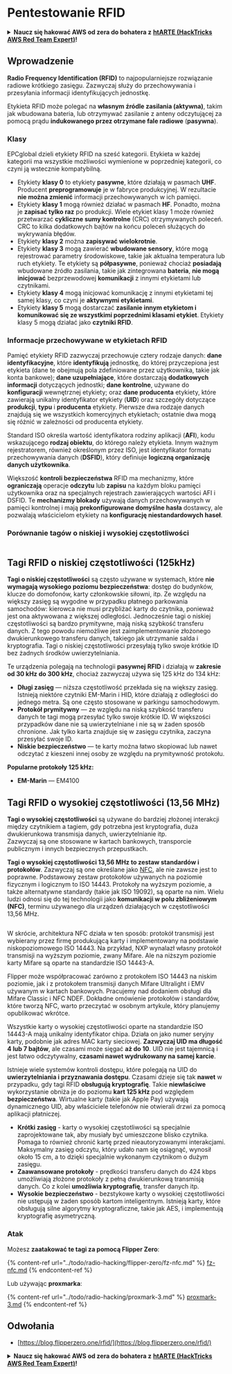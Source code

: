 # Pentestowanie RFID

<details>

<summary><strong>Naucz się hakować AWS od zera do bohatera z</strong> <a href="https://training.hacktricks.xyz/courses/arte"><strong>htARTE (HackTricks AWS Red Team Expert)</strong></a><strong>!</strong></summary>

* Pracujesz w **firmie zajmującej się cyberbezpieczeństwem**? Chcesz zobaczyć swoją **firmę reklamowaną w HackTricks**? A może chcesz mieć dostęp do **najnowszej wersji PEASS lub pobrać HackTricks w formacie PDF**? Sprawdź [**PLAN SUBSKRYPCJI**](https://github.com/sponsors/carlospolop)!
* Odkryj [**Rodzinę PEASS**](https://opensea.io/collection/the-peass-family), naszą kolekcję ekskluzywnych [**NFT**](https://opensea.io/collection/the-peass-family)
* Zdobądź [**oficjalne gadżety PEASS & HackTricks**](https://peass.creator-spring.com)
* **Dołącz do** [**💬**](https://emojipedia.org/speech-balloon/) [**grupy Discord**](https://discord.gg/hRep4RUj7f) lub [**grupy telegramowej**](https://t.me/peass) lub **śledź** mnie na **Twitterze** 🐦[**@carlospolopm**](https://twitter.com/hacktricks_live)**.**
* **Podziel się swoimi sztuczkami hakerskimi, przesyłając PR-y do** [**repozytorium hacktricks**](https://github.com/carlospolop/hacktricks) **i** [**repozytorium hacktricks-cloud**](https://github.com/carlospolop/hacktricks-cloud).

</details>

## Wprowadzenie

**Radio Frequency Identification (RFID)** to najpopularniejsze rozwiązanie radiowe krótkiego zasięgu. Zazwyczaj służy do przechowywania i przesyłania informacji identyfikujących jednostkę.

Etykieta RFID może polegać na **własnym źródle zasilania (aktywna)**, takim jak wbudowana bateria, lub otrzymywać zasilanie z anteny odczytującej za pomocą prądu **indukowanego przez otrzymane fale radiowe** (**pasywna**).

### Klasy

EPCglobal dzieli etykiety RFID na sześć kategorii. Etykieta w każdej kategorii ma wszystkie możliwości wymienione w poprzedniej kategorii, co czyni ją wstecznie kompatybilną.

* Etykiety **klasy 0** to etykiety **pasywne**, które działają w pasmach **UHF**. Producent **preprogramowuje** je w fabryce produkcyjnej. W rezultacie **nie można zmienić** informacji przechowywanych w ich pamięci.
* Etykiety **klasy 1** mogą również działać w pasmach **HF**. Ponadto, można je **zapisać tylko raz** po produkcji. Wiele etykiet klasy 1 może również przetwarzać **cykliczne sumy kontrolne** (CRC) otrzymywanych poleceń. CRC to kilka dodatkowych bajtów na końcu poleceń służących do wykrywania błędów.
* Etykiety **klasy 2** można **zapisywać wielokrotnie**.
* Etykiety **klasy 3** mogą zawierać **wbudowane sensory**, które mogą rejestrować parametry środowiskowe, takie jak aktualna temperatura lub ruch etykiety. Te etykiety są **półpasywne**, ponieważ chociaż **posiadają** wbudowane źródło zasilania, takie jak zintegrowana **bateria**, **nie mogą inicjować** bezprzewodowej **komunikacji** z innymi etykietami lub czytnikami.
* Etykiety **klasy 4** mogą inicjować komunikację z innymi etykietami tej samej klasy, co czyni je **aktywnymi etykietami**.
* Etykiety **klasy 5** mogą dostarczać **zasilanie innym etykietom i komunikować się ze wszystkimi poprzednimi klasami etykiet**. Etykiety klasy 5 mogą działać jako **czytniki RFID**.

### Informacje przechowywane w etykietach RFID

Pamięć etykiety RFID zazwyczaj przechowuje cztery rodzaje danych: **dane identyfikacyjne**, które **identyfikują** jednostkę, do której przyczepiona jest etykieta (dane te obejmują pola zdefiniowane przez użytkownika, takie jak konta bankowe); **dane uzupełniające**, które dostarczają **dodatkowych** **informacji** dotyczących jednostki; **dane kontrolne**, używane do **konfiguracji** wewnętrznej etykiety; oraz **dane producenta** etykiety, które zawierają unikalny identyfikator etykiety (**UID**) oraz szczegóły dotyczące **produkcji**, **typu** i **producenta** etykiety. Pierwsze dwa rodzaje danych znajdują się we wszystkich komercyjnych etykietach; ostatnie dwa mogą się różnić w zależności od producenta etykiety.

Standard ISO określa wartość identyfikatora rodziny aplikacji (**AFI**), kodu wskazującego **rodzaj obiektu**, do którego należy etykieta. Innym ważnym rejestratorem, również określonym przez ISO, jest identyfikator formatu przechowywania danych (**DSFID**), który definiuje **logiczną organizację danych użytkownika**.

Większość **kontroli bezpieczeństwa** RFID ma mechanizmy, które **ograniczają** operacje **odczytu** lub **zapisu** na każdym bloku pamięci użytkownika oraz na specjalnych rejestrach zawierających wartości AFI i DSFID. Te **mechanizmy blokady** używają danych przechowywanych w pamięci kontrolnej i mają **prekonfigurowane domyślne hasła** dostawcy, ale pozwalają właścicielom etykiety na **konfigurację niestandardowych haseł**.

### Porównanie tagów o niskiej i wysokiej częstotliwości

<figure><img src="../.gitbook/assets/image (27).png" alt=""><figcaption></figcaption></figure>

## Tagi RFID o niskiej częstotliwości (125kHz)

**Tagi o niskiej częstotliwości** są często używane w systemach, które **nie wymagają wysokiego poziomu bezpieczeństwa**: dostęp do budynków, klucze do domofonów, karty członkowskie siłowni, itp. Ze względu na większy zasięg są wygodne w przypadku płatnego parkowania samochodów: kierowca nie musi przybliżać karty do czytnika, ponieważ jest ona aktywowana z większej odległości. Jednocześnie tagi o niskiej częstotliwości są bardzo prymitywne, mają niską szybkość transferu danych. Z tego powodu niemożliwe jest zaimplementowanie złożonego dwukierunkowego transferu danych, takiego jak utrzymanie salda i kryptografia. Tagi o niskiej częstotliwości przesyłają tylko swoje krótkie ID bez żadnych środków uwierzytelniania.

Te urządzenia polegają na technologii **pasywnej** **RFID** i działają w **zakresie od 30 kHz do 300 kHz**, chociaż zazwyczaj używa się 125 kHz do 134 kHz:

* **Długi zasięg** — niższa częstotliwość przekłada się na większy zasięg. Istnieją niektóre czytniki EM-Marin i HID, które działają z odległości do jednego metra. Są one często stosowane w parkingu samochodowym.
* **Protokół prymitywny** — ze względu na niską szybkość transferu danych te tagi mogą przesyłać tylko swoje krótkie ID. W większości przypadków dane nie są uwierzytelniane i nie są w żaden sposób chronione. Jak tylko karta znajduje się w zasięgu czytnika, zaczyna przesyłać swoje ID.
* **Niskie bezpieczeństwo** — te karty można łatwo skopiować lub nawet odczytać z kieszeni innej osoby ze względu na prymitywność protokołu.

**Popularne protokoły 125 kHz:**

* **EM-Marin** — EM4100
## Tagi RFID o wysokiej częstotliwości (13,56 MHz)

**Tagi o wysokiej częstotliwości** są używane do bardziej złożonej interakcji między czytnikiem a tagiem, gdy potrzebna jest kryptografia, duża dwukierunkowa transmisja danych, uwierzytelnianie itp.\
Zazwyczaj są one stosowane w kartach bankowych, transporcie publicznym i innych bezpiecznych przepustkach.

**Tagi o wysokiej częstotliwości 13,56 MHz to zestaw standardów i protokołów**. Zazwyczaj są one określane jako [NFC](https://nfc-forum.org/what-is-nfc/about-the-technology/), ale nie zawsze jest to poprawne. Podstawowy zestaw protokołów używanych na poziomie fizycznym i logicznym to ISO 14443. Protokoły na wyższym poziomie, a także alternatywne standardy (takie jak ISO 19092), są oparte na nim. Wielu ludzi odnosi się do tej technologii jako **komunikacji w polu zbliżeniowym (NFC)**, terminu używanego dla urządzeń działających w częstotliwości 13,56 MHz.

<figure><img src="../.gitbook/assets/image (22).png" alt=""><figcaption></figcaption></figure>

W skrócie, architektura NFC działa w ten sposób: protokół transmisji jest wybierany przez firmę produkującą karty i implementowany na podstawie niskopoziomowego ISO 14443. Na przykład, NXP wynalazł własny protokół transmisji na wyższym poziomie, zwany Mifare. Ale na niższym poziomie karty Mifare są oparte na standardzie ISO 14443-A.

Flipper może współpracować zarówno z protokołem ISO 14443 na niskim poziomie, jak i z protokołem transmisji danych Mifare Ultralight i EMV używanym w kartach bankowych. Pracujemy nad dodaniem obsługi dla Mifare Classic i NFC NDEF. Dokładne omówienie protokołów i standardów, które tworzą NFC, warto przeczytać w osobnym artykule, który planujemy opublikować wkrótce.

Wszystkie karty o wysokiej częstotliwości oparte na standardzie ISO 14443-A mają unikalny identyfikator chipa. Działa on jako numer seryjny karty, podobnie jak adres MAC karty sieciowej. **Zazwyczaj UID ma długość 4 lub 7 bajtów**, ale czasami może sięgać **aż do 10**. UID nie jest tajemnicą i jest łatwo odczytywalny, **czasami nawet wydrukowany na samej karcie**.

Istnieje wiele systemów kontroli dostępu, które polegają na UID do **uwierzytelniania i przyznawania dostępu**. Czasami dzieje się tak **nawet** w przypadku, gdy tagi RFID **obsługują kryptografię**. Takie **niewłaściwe** wykorzystanie obniża je do poziomu **kart 125 kHz** pod względem **bezpieczeństwa**. Wirtualne karty (takie jak Apple Pay) używają dynamicznego UID, aby właściciele telefonów nie otwierali drzwi za pomocą aplikacji płatniczej.

* **Krótki zasięg** - karty o wysokiej częstotliwości są specjalnie zaprojektowane tak, aby musiały być umieszczone blisko czytnika. Pomaga to również chronić kartę przed nieautoryzowanymi interakcjami. Maksymalny zasięg odczytu, który udało nam się osiągnąć, wynosił około 15 cm, a to dzięki specjalnie wykonanym czytnikom o dużym zasięgu.
* **Zaawansowane protokoły** - prędkości transferu danych do 424 kbps umożliwiają złożone protokoły z pełną dwukierunkową transmisją danych. Co z kolei **umożliwia kryptografię**, transfer danych itp.
* **Wysokie bezpieczeństwo** - bezstykowe karty o wysokiej częstotliwości nie ustępują w żaden sposób kartom inteligentnym. Istnieją karty, które obsługują silne algorytmy kryptograficzne, takie jak AES, i implementują kryptografię asymetryczną.

### Atak

Możesz **zaatakować te tagi za pomocą Flipper Zero**:

{% content-ref url="../todo/radio-hacking/flipper-zero/fz-nfc.md" %}
[fz-nfc.md](../todo/radio-hacking/flipper-zero/fz-nfc.md)
{% endcontent-ref %}

Lub używając **proxmarka**:

{% content-ref url="../todo/radio-hacking/proxmark-3.md" %}
[proxmark-3.md](../todo/radio-hacking/proxmark-3.md)
{% endcontent-ref %}

## Odwołania

* [https://blog.flipperzero.one/rfid/](https://blog.flipperzero.one/rfid/)

<details>

<summary><strong>Naucz się hakować AWS od zera do bohatera z</strong> <a href="https://training.hacktricks.xyz/courses/arte"><strong>htARTE (HackTricks AWS Red Team Expert)</strong></a><strong>!</strong></summary>

* Pracujesz w **firmie zajmującej się cyberbezpieczeństwem**? Chcesz zobaczyć swoją **firmę reklamowaną w HackTricks**? A może chcesz mieć dostęp do **najnowszej wersji PEASS lub pobrać HackTricks w formacie PDF**? Sprawdź [**PLAN SUBSKRYPCJI**](https://github.com/sponsors/carlospolop)!
* Odkryj [**Rodzinę PEASS**](https://opensea.io/collection/the-peass-family), naszą kolekcję ekskluzywnych [**NFT**](https://opensea.io/collection/the-peass-family)
* Zdobądź [**oficjalne gadżety PEASS & HackTricks**](https://peass.creator-spring.com)
* **Dołącz do** [**💬**](https://emojipedia.org/speech-balloon/) [**grupy Discord**](https://discord.gg/hRep4RUj7f) lub [**grupy telegramowej**](https://t.me/peass) lub **śledź** mnie na **Twitterze** 🐦[**@carlospolopm**](https://twitter.com/hacktricks_live)**.**
* **Podziel się swoimi sztuczkami hakerskimi, przesyłając PR do repozytorium** [**hacktricks**](https://github.com/carlospolop/hacktricks) **i** [**hacktricks-cloud**](https://github.com/carlospolop/hacktricks-cloud).

</details>
